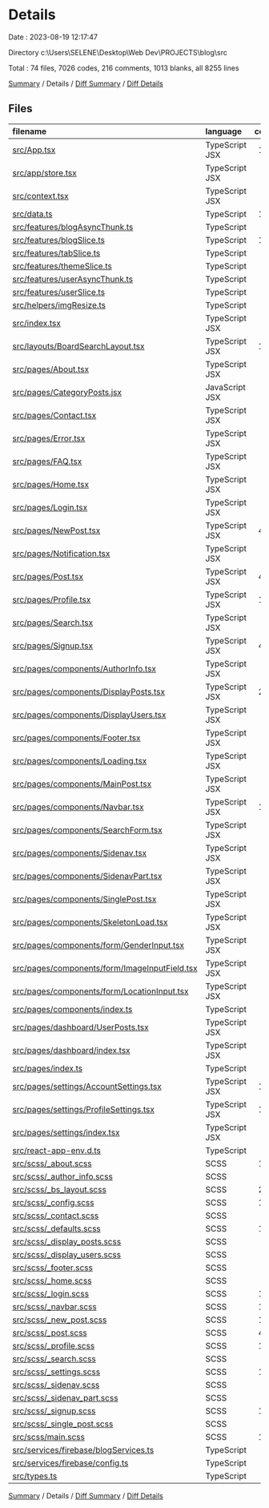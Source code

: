 # Details

Date : 2023-08-19 12:17:47

Directory c:\\Users\\SELENE\\Desktop\\Web Dev\\PROJECTS\\blog\\src

Total : 74 files,  7026 codes, 216 comments, 1013 blanks, all 8255 lines

[Summary](results.md) / Details / [Diff Summary](diff.md) / [Diff Details](diff-details.md)

## Files
| filename | language | code | comment | blank | total |
| :--- | :--- | ---: | ---: | ---: | ---: |
| [src/App.tsx](/src/App.tsx) | TypeScript JSX | 151 | 0 | 14 | 165 |
| [src/app/store.tsx](/src/app/store.tsx) | TypeScript JSX | 17 | 0 | 3 | 20 |
| [src/context.tsx](/src/context.tsx) | TypeScript JSX | 71 | 0 | 8 | 79 |
| [src/data.ts](/src/data.ts) | TypeScript | 122 | 0 | 9 | 131 |
| [src/features/blogAsyncThunk.ts](/src/features/blogAsyncThunk.ts) | TypeScript | 4 | 0 | 3 | 7 |
| [src/features/blogSlice.ts](/src/features/blogSlice.ts) | TypeScript | 111 | 5 | 22 | 138 |
| [src/features/tabSlice.ts](/src/features/tabSlice.ts) | TypeScript | 14 | 0 | 4 | 18 |
| [src/features/themeSlice.ts](/src/features/themeSlice.ts) | TypeScript | 13 | 0 | 5 | 18 |
| [src/features/userAsyncThunk.ts](/src/features/userAsyncThunk.ts) | TypeScript | 61 | 1 | 6 | 68 |
| [src/features/userSlice.ts](/src/features/userSlice.ts) | TypeScript | 35 | 0 | 4 | 39 |
| [src/helpers/imgResize.ts](/src/helpers/imgResize.ts) | TypeScript | 63 | 0 | 14 | 77 |
| [src/index.tsx](/src/index.tsx) | TypeScript JSX | 18 | 0 | 2 | 20 |
| [src/layouts/BoardSearchLayout.tsx](/src/layouts/BoardSearchLayout.tsx) | TypeScript JSX | 176 | 0 | 16 | 192 |
| [src/pages/About.tsx](/src/pages/About.tsx) | TypeScript JSX | 75 | 0 | 10 | 85 |
| [src/pages/CategoryPosts.jsx](/src/pages/CategoryPosts.jsx) | JavaScript JSX | 5 | 0 | 3 | 8 |
| [src/pages/Contact.tsx](/src/pages/Contact.tsx) | TypeScript JSX | 63 | 0 | 9 | 72 |
| [src/pages/Error.tsx](/src/pages/Error.tsx) | TypeScript JSX | 8 | 0 | 5 | 13 |
| [src/pages/FAQ.tsx](/src/pages/FAQ.tsx) | TypeScript JSX | 5 | 0 | 3 | 8 |
| [src/pages/Home.tsx](/src/pages/Home.tsx) | TypeScript JSX | 60 | 2 | 10 | 72 |
| [src/pages/Login.tsx](/src/pages/Login.tsx) | TypeScript JSX | 93 | 3 | 13 | 109 |
| [src/pages/NewPost.tsx](/src/pages/NewPost.tsx) | TypeScript JSX | 408 | 146 | 33 | 587 |
| [src/pages/Notification.tsx](/src/pages/Notification.tsx) | TypeScript JSX | 12 | 0 | 4 | 16 |
| [src/pages/Post.tsx](/src/pages/Post.tsx) | TypeScript JSX | 413 | 6 | 41 | 460 |
| [src/pages/Profile.tsx](/src/pages/Profile.tsx) | TypeScript JSX | 174 | 1 | 22 | 197 |
| [src/pages/Search.tsx](/src/pages/Search.tsx) | TypeScript JSX | 71 | 2 | 7 | 80 |
| [src/pages/Signup.tsx](/src/pages/Signup.tsx) | TypeScript JSX | 437 | 3 | 51 | 491 |
| [src/pages/components/AuthorInfo.tsx](/src/pages/components/AuthorInfo.tsx) | TypeScript JSX | 33 | 0 | 8 | 41 |
| [src/pages/components/DisplayPosts.tsx](/src/pages/components/DisplayPosts.tsx) | TypeScript JSX | 221 | 3 | 17 | 241 |
| [src/pages/components/DisplayUsers.tsx](/src/pages/components/DisplayUsers.tsx) | TypeScript JSX | 23 | 0 | 4 | 27 |
| [src/pages/components/Footer.tsx](/src/pages/components/Footer.tsx) | TypeScript JSX | 47 | 0 | 5 | 52 |
| [src/pages/components/Loading.tsx](/src/pages/components/Loading.tsx) | TypeScript JSX | 5 | 0 | 3 | 8 |
| [src/pages/components/MainPost.tsx](/src/pages/components/MainPost.tsx) | TypeScript JSX | 54 | 0 | 7 | 61 |
| [src/pages/components/Navbar.tsx](/src/pages/components/Navbar.tsx) | TypeScript JSX | 149 | 4 | 17 | 170 |
| [src/pages/components/SearchForm.tsx](/src/pages/components/SearchForm.tsx) | TypeScript JSX | 33 | 0 | 5 | 38 |
| [src/pages/components/Sidenav.tsx](/src/pages/components/Sidenav.tsx) | TypeScript JSX | 57 | 0 | 8 | 65 |
| [src/pages/components/SidenavPart.tsx](/src/pages/components/SidenavPart.tsx) | TypeScript JSX | 37 | 0 | 4 | 41 |
| [src/pages/components/SinglePost.tsx](/src/pages/components/SinglePost.tsx) | TypeScript JSX | 77 | 2 | 7 | 86 |
| [src/pages/components/SkeletonLoad.tsx](/src/pages/components/SkeletonLoad.tsx) | TypeScript JSX | 30 | 0 | 6 | 36 |
| [src/pages/components/form/GenderInput.tsx](/src/pages/components/form/GenderInput.tsx) | TypeScript JSX | 52 | 1 | 7 | 60 |
| [src/pages/components/form/ImageInputField.tsx](/src/pages/components/form/ImageInputField.tsx) | TypeScript JSX | 43 | 0 | 6 | 49 |
| [src/pages/components/form/LocationInput.tsx](/src/pages/components/form/LocationInput.tsx) | TypeScript JSX | 64 | 1 | 7 | 72 |
| [src/pages/components/index.ts](/src/pages/components/index.ts) | TypeScript | 24 | 0 | 2 | 26 |
| [src/pages/dashboard/UserPosts.tsx](/src/pages/dashboard/UserPosts.tsx) | TypeScript JSX | 89 | 0 | 7 | 96 |
| [src/pages/dashboard/index.tsx](/src/pages/dashboard/index.tsx) | TypeScript JSX | 53 | 0 | 6 | 59 |
| [src/pages/index.ts](/src/pages/index.ts) | TypeScript | 41 | 0 | 2 | 43 |
| [src/pages/settings/AccountSettings.tsx](/src/pages/settings/AccountSettings.tsx) | TypeScript JSX | 133 | 0 | 13 | 146 |
| [src/pages/settings/ProfileSettings.tsx](/src/pages/settings/ProfileSettings.tsx) | TypeScript JSX | 143 | 1 | 20 | 164 |
| [src/pages/settings/index.tsx](/src/pages/settings/index.tsx) | TypeScript JSX | 39 | 0 | 5 | 44 |
| [src/react-app-env.d.ts](/src/react-app-env.d.ts) | TypeScript | 0 | 1 | 1 | 2 |
| [src/scss/_about.scss](/src/scss/_about.scss) | SCSS | 161 | 1 | 28 | 190 |
| [src/scss/_author_info.scss](/src/scss/_author_info.scss) | SCSS | 56 | 2 | 10 | 68 |
| [src/scss/_bs_layout.scss](/src/scss/_bs_layout.scss) | SCSS | 240 | 0 | 39 | 279 |
| [src/scss/_config.scss](/src/scss/_config.scss) | SCSS | 191 | 6 | 29 | 226 |
| [src/scss/_contact.scss](/src/scss/_contact.scss) | SCSS | 79 | 0 | 13 | 92 |
| [src/scss/_defaults.scss](/src/scss/_defaults.scss) | SCSS | 119 | 3 | 21 | 143 |
| [src/scss/_display_posts.scss](/src/scss/_display_posts.scss) | SCSS | 61 | 0 | 13 | 74 |
| [src/scss/_display_users.scss](/src/scss/_display_users.scss) | SCSS | 0 | 0 | 1 | 1 |
| [src/scss/_footer.scss](/src/scss/_footer.scss) | SCSS | 52 | 0 | 11 | 63 |
| [src/scss/_home.scss](/src/scss/_home.scss) | SCSS | 46 | 1 | 10 | 57 |
| [src/scss/_login.scss](/src/scss/_login.scss) | SCSS | 140 | 0 | 26 | 166 |
| [src/scss/_navbar.scss](/src/scss/_navbar.scss) | SCSS | 177 | 1 | 36 | 214 |
| [src/scss/_new_post.scss](/src/scss/_new_post.scss) | SCSS | 167 | 2 | 30 | 199 |
| [src/scss/_post.scss](/src/scss/_post.scss) | SCSS | 485 | 0 | 93 | 578 |
| [src/scss/_profile.scss](/src/scss/_profile.scss) | SCSS | 161 | 2 | 31 | 194 |
| [src/scss/_search.scss](/src/scss/_search.scss) | SCSS | 6 | 0 | 1 | 7 |
| [src/scss/_settings.scss](/src/scss/_settings.scss) | SCSS | 178 | 1 | 33 | 212 |
| [src/scss/_sidenav.scss](/src/scss/_sidenav.scss) | SCSS | 54 | 1 | 11 | 66 |
| [src/scss/_sidenav_part.scss](/src/scss/_sidenav_part.scss) | SCSS | 22 | 1 | 6 | 29 |
| [src/scss/_signup.scss](/src/scss/_signup.scss) | SCSS | 162 | 0 | 26 | 188 |
| [src/scss/_single_post.scss](/src/scss/_single_post.scss) | SCSS | 98 | 0 | 18 | 116 |
| [src/scss/main.scss](/src/scss/main.scss) | SCSS | 159 | 8 | 24 | 191 |
| [src/services/firebase/blogServices.ts](/src/services/firebase/blogServices.ts) | TypeScript | 51 | 3 | 8 | 62 |
| [src/services/firebase/config.ts](/src/services/firebase/config.ts) | TypeScript | 16 | 2 | 4 | 22 |
| [src/types.ts](/src/types.ts) | TypeScript | 18 | 0 | 3 | 21 |

[Summary](results.md) / Details / [Diff Summary](diff.md) / [Diff Details](diff-details.md)